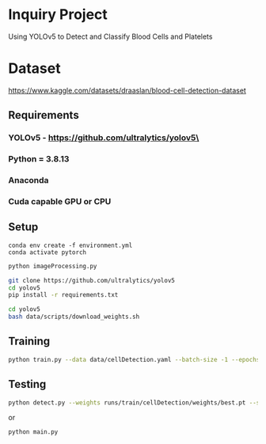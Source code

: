 # Inquiry Project
Using YOLOv5 to Detect and Classify Blood Cells and Platelets

# Dataset
https://www.kaggle.com/datasets/draaslan/blood-cell-detection-dataset

## Requirements
### YOLOv5 - https://github.com/ultralytics/yolov5\
### Python = 3.8.13
### Anaconda
### Cuda capable GPU or CPU

## Setup
```
conda env create -f environment.yml
conda activate pytorch
```

```bash
python imageProcessing.py
```

```bash
git clone https://github.com/ultralytics/yolov5
cd yolov5
pip install -r requirements.txt
```

```bash
cd yolov5
bash data/scripts/download_weights.sh
```
## Training
```bash
python train.py --data data/cellDetection.yaml --batch-size -1 --epochs 300 --img-size 640 --project runs/train --name cellDetection --weights yolov5x.pt --device 0
```
## Testing
```bash
python detect.py --weights runs/train/cellDetection/weights/best.pt --source ../data/images/IMAGENAMEHERE.png --name cellDetection --project runs/detect
```
or
```bash
python main.py
```
